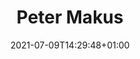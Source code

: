 ---
title: "Peter Makus"
date: 2021-07-09T14:29:48+01:00
weight: 
summary: "Scientist, Outreach & Communications"
role: "science"
profile_image: "/people_photos/peter_makus.jpg"
website: ""
---
